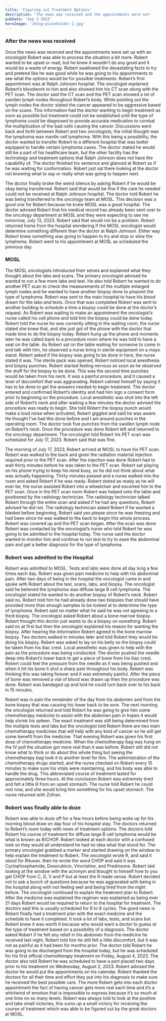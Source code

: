 ```yaml
---
title: 'Figuring out Treatment Options'
description: 'The news was received and the appointments were set'
pubDate: 'Sep 3 2023'
heroImage: '/blog-placeholder-2.jpg'
---
```


### After the news was received

Once the news was received and the appointments were set up with an oncologist Robert was able to process the situation a bit more. Robert wanted to be upset or mad, but he knew it wouldn’t do any good and it would be a waste of energy. Robert swallowed the devastating facts to try and pretend like he was good while he was going to his appointments to see what the options would be for possible treatments. Robert’s first appointment was at Ralph Johnson hospital. The oncologist explained Robert’s bloodwork to him and also showed him his CT scan along with the PET scan. The doctor said the CT scan and the PET scan showed a lot of swollen lymph nodes throughout Robert’s body. While pointing out the lymph nodes the doctor stated the cancer appeared to be aggressive based on the scans. This information had the doctor wanting to begin treatment as soon as possible but treatment could not be established until the type of lymphoma could be diagnosed to provide accurate medication to combat the multiplication of the bad cells causing the cancer. Discussions went back and forth between Robert and two oncologists; the initial thought was the lymphoma was mantle cell lymphoma. With this being a possibility, the doctor wanted to transfer Robert to a different hospital that was better equipped to handle certain lymphoma cases. The doctor stated he would still be a part of his healthcare team, but the other facility has the technology and treatment options that Ralph Johnson does not have the capability of. The doctor finished his sentence and glanced at Robert as if he was waiting for conformation. Robert just sat there looking at the doctor not knowing what to say or really what was going to happen next.

The doctor finally broke the weird silence by asking Robert if he would be okay being transferred. Robert said that would be fine if the care he needed could not be received at Ralph Johnson hospital. The doctor told Robert he was being transferred to the oncology team at MOSL. This decision was a good one for Robert because he knew MOSL was a great hospital. The doctor advised Robert that his medical record has already been sent over to the oncology department at MOSL and they were expecting to see me tomorrow, July 13, 2023. Robert said that would not be a problem. Robert returned home from the hospital wondering if the MOSL oncologist would determine something different than the doctor at Ralph Johnson. Either way Robert knew something was going to happen to try and stop or slow the lymphoma. Robert went to his appointment at MOSL as scheduled the previous day.

### MOSL

The MOSL oncologists introduced their selves and explained what they thought about the labs and scans. The primary oncologist advised he wanted to run a few more labs and test. He also told Robert he wanted to do another PET scan to check the measurements of the multiple enlarged lymph nodes and he wanted to have another biopsy done to pinpoint the type of lymphoma. Robert was sent to the main hospital to have his blood drawn for the labs and tests. Once that was completed Robert was sent to another building to schedule a time a biopsy could be done at the doctor’s request. As Robert was waiting to make an appointment the oncologist’s nurse called his cell phone and told him the biopsy could be done today. Robert told the nurse he was currently sitting in the waiting room, the nurse stated she knew that, and she just got of the phone with the doctor that made time to do the biopsy today. Robert hung up the phone and moments later he was called back to a procedure room where he was told to have a seat on the table. As Robert sat on the table waiting for someone to come in and talk with him, he observed a nurse bring in sterile equipment on a mayo stand. Robert asked if the biopsy was going to be done in here, the nurse stated it was. The sterile pack was opened, Robert noticed local anesthesia and biopsy punches. Robert started feeling nervous as soon as he observed the stuff for the biopsy to be done. This was the second time punches would be taken from his neck. It was a painful procedure, and it caused a level of discomfort that was aggravating. Robert calmed himself by saying it has to be done to get the answers needed to begin treatment. The doctor entered and confirmed Robert’s identity and had him sign a consent form prior to beginning on the procedure. Local anesthetic was shot into the left side of Robert’s neck and after waiting a few minutes the doctor advised the procedure was ready to begin. She told Robert the biopsy punch would make a loud noise when activated, Robert giggled and said he was aware. He thought I’ve had this done before and I am around punches in the operating room. The doctor took five punches from the swollen lymph node on Robert’s neck. Once the procedure was done Robert left and returned to the oncology department. The oncologist told Robert his PET scan was scheduled for July 17, 2023. Robert said that was fine.

The morning of July 17, 2023, Robert arrived at MOSL to have his PET scan. Robert was walked to the back and given the radiation material injection required prior to the PET scan. After the injection was done Robert had to wait thirty minutes before he was taken to the PET scan. Robert sat playing on his phone trying to keep his mind busy, so he did not think about what was actually happening. Thirty minutes passed and a nurse walked into the room and asked Robert if he was ready. Robert stated as ready as he will ever be, the nurse assisted Robert into a wheelchair and escorted him to the PET scan. Once in the PET scan room Robert was helped onto the table and positioned by the radiology technician. The radiology technician talked Robert through the entire scan and asked if he had any questions, Robert advised he did not. The radiology technician asked Robert if he wanted a blanket before beginning, Robert said yes please since he was freezing and had been since he was walked to the back to begin this whole process. Robert was covered up and the PET scan began. After the scan was done Robert was contacted by the oncologist’s nurse who told Robert he was going to be admitted to the hospital today. The nurse said the doctor wanted to monitor him and continue to run test to try to ease the abdominal pain and get a better diagnosis for the type of lymphoma.

### Robert was admitted to the Hospital

Robert was admitted to MOSL. Tests and labs were done all day long a few times each day. Robert was given pain medicine to help with his abdominal pain. After two days of being in the hospital the oncologist came in and spoke with Robert about the test, scans, labs, and biopsy. The oncologist said he believed the lymphoma was diffuse large B cell lymphoma. The oncologist stated he wanted to do another biopsy of Robert’s neck. Robert said no, Robert told him he had already done two biopsies that should have provided more than enough samples to be looked at to determine the type of lymphoma. Robert said no matter what he said he was not agreeing to a third biopsy. The oncologist asked Robert about a bone marrow biopsy. Robert thought this doctor just wants to do a biopsy on something. Robert said no at first but then the oncologist explained his reason for wanting the biopsy. After hearing the information Robert agreed to the bone marrow biopsy. Two doctors walked in minutes later and told Robert they would be doing his biopsy. Robert was asked to lay on his belly so the biopsy could be taken from his iliac crest. Local anesthetic was given to help with the pain as the procedure was being conducted. The doctor pushed the needle deep into Robert’s lower back to get a piece of bone from his iliac crest. Robert could feel the pressure from the needle as it was being pushed and when it hit his bone it shot a sharp pain throughout his body. Robert was thinking this was taking forever and it was extremely painful. After the piece of bone was removed a vial of blood was drawn up then the procedure was done. Robert was bandaged up and told he could turn back over to his back in 15 minutes.

Robert was in pain the remainder of the day from his abdomen and from the bone biopsy that was causing his lower back to be sore. The next morning the oncologist returned and told Robert he was going to give him some chemotherapy medicine to assist with the abdomen pain in hopes it would help shrink his spleen. The exact treatment was still being determined from the multiple tests and labs but the oncologist told Robert there are two main chemotherapy medicines that will help with any kind of cancer so he will get some benefit from the medicine. That evening Robert was given his first dose of chemotherapy medicine. When the chemotherapy bag was hung on the IV poll the situation got more real than it was before. Robert still did not know what to think or do about this whole thing but seeing the chemotherapy bag took it to another level for him. The administration of the chemotherapy drugs started, and the nurse checked on Robert every 15 minutes to make sure his vitals were maintaining, and his body was able to handle the drug. This abbreviated course of treatment lasted for approximately three hours. At the conclusion Robert was extremely tired and felt a little ill from an upset stomach. The nurse told Robert he could rest now, and she would bring him something for his upset stomach. The nurse returned with Zofran.

### Robert was finally able to doze

Robert was able to doze off for a few hours before being woke up for his morning blood draw on day four of his hospital stay. The doctors returned to Robert’s room today with news of treatment options. The doctors told Robert his course of treatment for diffuse large B cell lymphoma would be what is known as R/CHOP. Robert looked at each doctor with a confused look so they would all understand he had no idea what that stood for. The primary oncologist grabbed a marker and started drawing on the window to help explain the treatment to Robert. The oncologist wrote R, and said it stood for Rituxan. then he wrote the word CHOP and said it was Cyclophosphamide, Doxorubicin, Vincristine, and Prednisone. Robert laid looking at the window with the acronym and thought to himself how to you get CHOP from C, D, V and P but at least the R made sense. Robert decided not to ask a bunch of questions because he was aggravated with being in the hospital along with not feeling well and being tired from the night before. The oncologist continued to explain the treatment plan to Robert. After the medicine was explained the regimen was explained as being ever 21 days Robert would be required to return to the hospital for treatment. The doctors said this is usually scheduled for 6 to 8 cycles. The good news is Robert finally had a treatment plan with the exact medicine and the schedule to have it completed. It took a lot of labs, tests, and scans but Robert knew it was worth it because who would want a doctor to guess at the type of treatment based on a possibility of a diagnosis. The doctor asked Robert if he felt any relief in his abdomen from the medicine he received last night, Robert told him he still felt a little discomfort, but it was not as painful as it had been for months prior. The doctor told Robert he was going to be discharged from the hospital today, but he was scheduled for his first official chemotherapy treatment on Friday, August 4, 2023. The doctor also told Robert he was scheduled to have a port placed two days prior to his treatment on Wednesday, August 2, 2023. Robert advised the doctor he would put the appointments on his calendar. Robert thanked the doctors for all their time and effort they put into his diagnosis to make sure he received the best possible care. The more Robert gets into each doctor appointment the fact of having cancer gets more real each time and it’s a whirlwind of emotion that is impossible to express because it’s so much at one time on so many levels. Robert was always told to look at the positive and take small victories, this sums up a small victory for receiving the course of treatment which was able to be figured out by the great doctors at MOSL.

